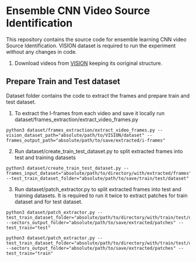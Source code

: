 # Ensemble CNN Video Source Identification

This repository contains the source code for ensemble learning CNN video Source Identification. VISION dataset is required to run the experiment without any changes in code. 

1. Download videos from [VISION](https://lesc.dinfo.unifi.it/VISION/) keeping its ooriginal structure. 

## Prepare Train and Test dataset
Dataset folder contains the code to extract the frames and prepare train and test dataset.

1. To extract the I-frames from each video and save it locally run dataset/frames_extraction/extract_video_frames.py

```
python3 dataset/frames_extraction/extract_video_frames.py --vision_dataset_path="absolute/path/to/VISION/dataset" --frames_output_path="absolute/path/to/save/extracted/i-frames"
```

2. Run dataset/create_train_test_dataset.py to split extracted frames into test and training datasets

```
python3 dataset/create_train_test_dataset.py --frames_input_dataset="absolute/path/to/directory/with/extracted/frames" --test_train_dataset_folder="absolute/path/to/save/train/test/dataset"
```

3. Run dataset/patch_extractor.py to split extracted frames into test and training datasets. It is required to run it twice to extract patches for train dataset and for test dataset.

```
python3 dataset/patch_extractor.py --test_train_dataset_folder="absolute/path/to/directory/with/train/test/dataset" --sectors_output_folder="absolute/path/to/save/extracted/patches" --test_train="test"
```
```
python3 dataset/patch_extractor.py --test_train_dataset_folder="absolute/path/to/directory/with/train/test/dataset" --sectors_output_folder="absolute/path/to/save/extracted/patches" --test_train="train"
```